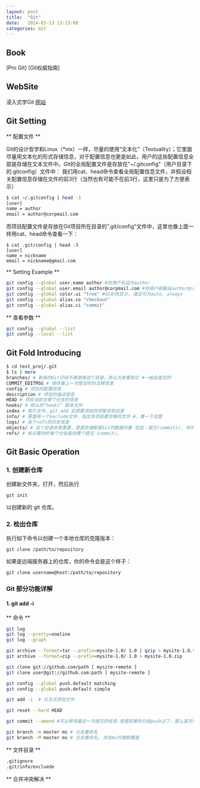 ```yaml
---
layout: post
title:  "Git"
date:   2014-03-13 13:15:00
categories: Git
---
```


## Book
[Pro Git]
[Git权威指南]

## WebSite
浸入式学Git [网站](http://igit.linuxtoy.org/index.html)

## Git Setting
** 配置文件 **

Git的设计哲学和Linux（*nix）一样，尽量的使用“文本化”（Textuality）；它里面尽量用文本化的形式存储信息，对于配置信息也更是如此，用户的这些配置信息全部是存储在文本文件中。Git的全局配置文件是存放在"~/.gitconfig"（用户目录下的.gitconfig）文件中：
我们用cat、head命令查看全局配置信息文件，并假设相关配置信息存储在文件的前3行（当然也有可能不在前3行，这里只是为了方便表示）

```sh
$ cat ~/.gitconfig | head -3
[user]
name = author
email = author@corpmail.com
```

而项目配置文件是存放在Git项目所在目录的".git/config"文件中，这里也像上面一样用cat、head命令查看一下：

	$ cat .git/config | head -3
	[user]
	name = nickname
	email = nickname@gmail.com


** Setting Example **

```sh
git config --global user.name author #将用户名设为author
git config --global user.email author@corpmail.com #将用户邮箱设author@corpmail.com
git config --global color.ui "true" #UI彩色显示, 值还可为auto, always
git config --global alias.co "checkout"
git config --global alias.ci "commit"
```


** 查看参数 **

```sh
git config --global --list
git config --local --list
```


## Git Fold Introducing

```sh
$ cd test_proj/.git
$ ls | more
branches/ # 新版的Git已经不再使用这个目录，所以大家看到它 #一般会是空的
COMMIT_EDITMSG # 保存着上一次提交时的注释信息
config # 项目的配置信息
description # 项目的描述信息
HEAD # 项目当前在哪个分支的信息
hooks/ # 默认的“hooks” 脚本文件
index # 索引文件，git add 后把要添加的项暂存到这里
info/ # 里面有一个exclude文件，指定本项目要忽略的文件 #，看一下这里
logs/ # 各个refs的历史信息
objects/ # 这个目录非常重要，里面存储都是Git的数据对象 包括：提交(commits), 树对象(trees)，二进制对象 #（blobs）,标签对象（tags）。
refs/ # 标识着你的每个分支指向哪个提交（commit）。
```



## Git Basic Operation

### 1. 创建新仓库  

创建新文件夹，打开，然后执行  

	git init

以创建新的 git 仓库。


### 2. 检出仓库

执行如下命令以创建一个本地仓库的克隆版本：

	git clone /path/to/repository

如果是远端服务器上的仓库，你的命令会是这个样子：

	git clone username@host:/path/to/repository



### Git 部分功能详解

#### 1. git add -i



** 命令 **

```sh
git log
git log --pretty=oneline
git log --graph

git archive --format=tar --prefix=mysite-1.0/ 1.0 | gzip > mysite-1.0.tar.gz
git archive --format=zip --prefix=mysite-1.0/ 1.0 > mysite-1.0.zip

git clone git://github.com/path [ mysite-remote ]
git clone user@git://github.com:path [ mysite-remote ]

git config --global push.default matching
git config --global push.default simple

git add -i	# 交互式添加文件

git reset --hard HEAD

git commit --amend #可以修改最后一次提交的信息.但是如果你已经push过了，那么其历史最后一次，永远也不能修改了。

git branch -m master ms # 分支重命名
git branch -M master ms # 分支重命名, 存在ms时强制覆盖
```

** 文件目录 **

```sh
.gitignore
.git/info/excluede
```


** 合并冲突解决 **
